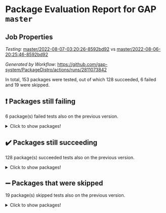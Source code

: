 # Package Evaluation Report for GAP `master`

## Job Properties

*Testing:* [master/2022-08-07-03:20:26-8592bd92](https://github.com/gap-system/PackageDistro/blob/data/reports/master/2022-08-07-03:20:26-8592bd92) vs [master/2022-08-06-20:25:46-8592bd92](https://github.com/gap-system/PackageDistro/blob/data/reports/master/2022-08-06-20:25:46-8592bd92)

*Generated by Workflow:* https://github.com/gap-system/PackageDistro/actions/runs/2811073842

In total, 153 packages were tested, out of which 128 succeeded, 6 failed and 19 were skipped.

## :exclamation: Packages still failing

6 package(s) failed tests also on the previous version.
<details><summary>Click to show packages!</summary>

- francy 1.2.4 [(failure)](https://github.com/gap-system/PackageDistro/runs/7709225126?check_suite_focus=true)
- hap 1.46 [(failure)](https://github.com/gap-system/PackageDistro/runs/7709225581?check_suite_focus=true)
- packagemanager 1.2 [(failure)](https://github.com/gap-system/PackageDistro/runs/7709226944?check_suite_focus=true)
- recog 1.3.2 [(failure)](https://github.com/gap-system/PackageDistro/runs/7709227461?check_suite_focus=true)
- semigroups 5.0.0 [(failure)](https://github.com/gap-system/PackageDistro/runs/7709227638?check_suite_focus=true)
- yangbaxter 0.10.0 [(failure)](https://github.com/gap-system/PackageDistro/runs/7709228755?check_suite_focus=true)
</details>

## :heavy_check_mark: Packages still succeeding

128 package(s) succeeded tests also on the previous version.
<details><summary>Click to show packages!</summary>

- ace 5.5 [(success)](https://github.com/gap-system/PackageDistro/runs/7709223773?check_suite_focus=true)
- aclib 1.3.2 [(success)](https://github.com/gap-system/PackageDistro/runs/7709223796?check_suite_focus=true)
- agt 0.2 [(success)](https://github.com/gap-system/PackageDistro/runs/7709223822?check_suite_focus=true)
- alnuth 3.2.1 [(success)](https://github.com/gap-system/PackageDistro/runs/7709223859?check_suite_focus=true)
- anupq 3.2.6 [(success)](https://github.com/gap-system/PackageDistro/runs/7709223891?check_suite_focus=true)
- atlasrep 2.1.4 [(success)](https://github.com/gap-system/PackageDistro/runs/7709223915?check_suite_focus=true)
- autodoc 2022.07.10 [(success)](https://github.com/gap-system/PackageDistro/runs/7709223953?check_suite_focus=true)
- automata 1.15 [(success)](https://github.com/gap-system/PackageDistro/runs/7709223988?check_suite_focus=true)
- automgrp 1.3.2 [(success)](https://github.com/gap-system/PackageDistro/runs/7709224021?check_suite_focus=true)
- autpgrp 1.11 [(success)](https://github.com/gap-system/PackageDistro/runs/7709224048?check_suite_focus=true)
- cap 2022.06-05 [(success)](https://github.com/gap-system/PackageDistro/runs/7709224071?check_suite_focus=true)
- caratinterface 2.3.4 [(success)](https://github.com/gap-system/PackageDistro/runs/7709224088?check_suite_focus=true)
- cddinterface 2020.06.24 [(success)](https://github.com/gap-system/PackageDistro/runs/7709224113?check_suite_focus=true)
- circle 1.6.5 [(success)](https://github.com/gap-system/PackageDistro/runs/7709224134?check_suite_focus=true)
- classicpres 1.22 [(success)](https://github.com/gap-system/PackageDistro/runs/7709224150?check_suite_focus=true)
- cohomolo 1.6.10 [(success)](https://github.com/gap-system/PackageDistro/runs/7709224171?check_suite_focus=true)
- congruence 1.2.4 [(success)](https://github.com/gap-system/PackageDistro/runs/7709224203?check_suite_focus=true)
- corelg 1.56 [(success)](https://github.com/gap-system/PackageDistro/runs/7709224216?check_suite_focus=true)
- crime 1.6 [(success)](https://github.com/gap-system/PackageDistro/runs/7709224233?check_suite_focus=true)
- crisp 1.4.5 [(success)](https://github.com/gap-system/PackageDistro/runs/7709224262?check_suite_focus=true)
- crypting 0.10 [(success)](https://github.com/gap-system/PackageDistro/runs/7709224299?check_suite_focus=true)
- cryst 4.1.25 [(success)](https://github.com/gap-system/PackageDistro/runs/7709224339?check_suite_focus=true)
- crystcat 1.1.10 [(success)](https://github.com/gap-system/PackageDistro/runs/7709224401?check_suite_focus=true)
- ctbllib 1.3.4 [(success)](https://github.com/gap-system/PackageDistro/runs/7709224453?check_suite_focus=true)
- cubefree 1.19 [(success)](https://github.com/gap-system/PackageDistro/runs/7709224491?check_suite_focus=true)
- curlinterface 2.2.2 [(success)](https://github.com/gap-system/PackageDistro/runs/7709224539?check_suite_focus=true)
- cvec 2.7.6 [(success)](https://github.com/gap-system/PackageDistro/runs/7709224566?check_suite_focus=true)
- datastructures 0.2.7 [(success)](https://github.com/gap-system/PackageDistro/runs/7709224612?check_suite_focus=true)
- deepthought 1.0.5 [(success)](https://github.com/gap-system/PackageDistro/runs/7709224649?check_suite_focus=true)
- design 1.7 [(success)](https://github.com/gap-system/PackageDistro/runs/7709224681?check_suite_focus=true)
- difsets 2.3.1 [(success)](https://github.com/gap-system/PackageDistro/runs/7709224705?check_suite_focus=true)
- digraphs 1.5.3 [(success)](https://github.com/gap-system/PackageDistro/runs/7709224731?check_suite_focus=true)
- edim 1.3.5 [(success)](https://github.com/gap-system/PackageDistro/runs/7709224764?check_suite_focus=true)
- example 4.3.2 [(success)](https://github.com/gap-system/PackageDistro/runs/7709224813?check_suite_focus=true)
- factint 1.6.3 [(success)](https://github.com/gap-system/PackageDistro/runs/7709224857?check_suite_focus=true)
- ferret 1.0.8 [(success)](https://github.com/gap-system/PackageDistro/runs/7709224891?check_suite_focus=true)
- fga 1.4.0 [(success)](https://github.com/gap-system/PackageDistro/runs/7709224932?check_suite_focus=true)
- fining 1.5 [(success)](https://github.com/gap-system/PackageDistro/runs/7709224966?check_suite_focus=true)
- float 1.0.3 [(success)](https://github.com/gap-system/PackageDistro/runs/7709224996?check_suite_focus=true)
- format 1.4.3 [(success)](https://github.com/gap-system/PackageDistro/runs/7709225024?check_suite_focus=true)
- forms 1.2.8 [(success)](https://github.com/gap-system/PackageDistro/runs/7709225045?check_suite_focus=true)
- fplsa 1.2.5 [(success)](https://github.com/gap-system/PackageDistro/runs/7709225073?check_suite_focus=true)
- fr 2.4.9 [(success)](https://github.com/gap-system/PackageDistro/runs/7709225101?check_suite_focus=true)
- fwtree 1.3 [(success)](https://github.com/gap-system/PackageDistro/runs/7709225161?check_suite_focus=true)
- gbnp 1.0.5 [(success)](https://github.com/gap-system/PackageDistro/runs/7709225187?check_suite_focus=true)
- generalizedmorphismsforcap 2022.05-01 [(success)](https://github.com/gap-system/PackageDistro/runs/7709225207?check_suite_focus=true)
- genss 1.6.7 [(success)](https://github.com/gap-system/PackageDistro/runs/7709225250?check_suite_focus=true)
- gradedringforhomalg 2022.07-01 [(success)](https://github.com/gap-system/PackageDistro/runs/7709225288?check_suite_focus=true)
- grape 4.8.5 [(success)](https://github.com/gap-system/PackageDistro/runs/7709225335?check_suite_focus=true)
- groupoids 1.69 [(success)](https://github.com/gap-system/PackageDistro/runs/7709225403?check_suite_focus=true)
- grpconst 2.6.2 [(success)](https://github.com/gap-system/PackageDistro/runs/7709225442?check_suite_focus=true)
- guarana 0.96.3 [(success)](https://github.com/gap-system/PackageDistro/runs/7709225522?check_suite_focus=true)
- guava 3.16 [(success)](https://github.com/gap-system/PackageDistro/runs/7709225550?check_suite_focus=true)
- hapcryst 0.1.15 [(success)](https://github.com/gap-system/PackageDistro/runs/7709225611?check_suite_focus=true)
- hecke 1.5.3 [(success)](https://github.com/gap-system/PackageDistro/runs/7709225629?check_suite_focus=true)
- help 3.5 [(success)](https://github.com/gap-system/PackageDistro/runs/7709225656?check_suite_focus=true)
- idrel 2.44 [(success)](https://github.com/gap-system/PackageDistro/runs/7709225674?check_suite_focus=true)
- images 1.3.1 [(success)](https://github.com/gap-system/PackageDistro/runs/7709225710?check_suite_focus=true)
- intpic 0.3.0 [(success)](https://github.com/gap-system/PackageDistro/runs/7709225734?check_suite_focus=true)
- io 4.7.2 [(success)](https://github.com/gap-system/PackageDistro/runs/7709225765?check_suite_focus=true)
- irredsol 1.4.3 [(success)](https://github.com/gap-system/PackageDistro/runs/7709225801?check_suite_focus=true)
- json 2.1.0 [(success)](https://github.com/gap-system/PackageDistro/runs/7709225901?check_suite_focus=true)
- jupyterkernel 1.4.1 [(success)](https://github.com/gap-system/PackageDistro/runs/7709225985?check_suite_focus=true)
- jupyterviz 1.5.1 [(success)](https://github.com/gap-system/PackageDistro/runs/7709226036?check_suite_focus=true)
- kan 1.34 [(success)](https://github.com/gap-system/PackageDistro/runs/7709226089?check_suite_focus=true)
- kbmag 1.5.9 [(success)](https://github.com/gap-system/PackageDistro/runs/7709226149?check_suite_focus=true)
- laguna 3.9.5 [(success)](https://github.com/gap-system/PackageDistro/runs/7709226196?check_suite_focus=true)
- liealgdb 2.2.1 [(success)](https://github.com/gap-system/PackageDistro/runs/7709226238?check_suite_focus=true)
- liepring 2.7 [(success)](https://github.com/gap-system/PackageDistro/runs/7709226295?check_suite_focus=true)
- liering 2.4.2 [(success)](https://github.com/gap-system/PackageDistro/runs/7709226335?check_suite_focus=true)
- linearalgebraforcap 2022.06-03 [(success)](https://github.com/gap-system/PackageDistro/runs/7709226369?check_suite_focus=true)
- loops 3.4.2 [(success)](https://github.com/gap-system/PackageDistro/runs/7709226406?check_suite_focus=true)
- lpres 1.0.3 [(success)](https://github.com/gap-system/PackageDistro/runs/7709226436?check_suite_focus=true)
- majoranaalgebras 1.4 [(success)](https://github.com/gap-system/PackageDistro/runs/7709226468?check_suite_focus=true)
- mapclass 1.4.5 [(success)](https://github.com/gap-system/PackageDistro/runs/7709226515?check_suite_focus=true)
- matgrp 0.64 [(success)](https://github.com/gap-system/PackageDistro/runs/7709226540?check_suite_focus=true)
- modisom 2.5.2 [(success)](https://github.com/gap-system/PackageDistro/runs/7709226580?check_suite_focus=true)
- modulepresentationsforcap 2022.05-03 [(success)](https://github.com/gap-system/PackageDistro/runs/7709226605?check_suite_focus=true)
- monoidalcategories 2022.06-07 [(success)](https://github.com/gap-system/PackageDistro/runs/7709226635?check_suite_focus=true)
- nconvex 2020.11-04 [(success)](https://github.com/gap-system/PackageDistro/runs/7709226666?check_suite_focus=true)
- nilmat 1.4.2 [(success)](https://github.com/gap-system/PackageDistro/runs/7709226709?check_suite_focus=true)
- nock 1.5 [(success)](https://github.com/gap-system/PackageDistro/runs/7709226747?check_suite_focus=true)
- normalizinterface 1.3.3 [(success)](https://github.com/gap-system/PackageDistro/runs/7709226774?check_suite_focus=true)
- nq 2.5.8 [(success)](https://github.com/gap-system/PackageDistro/runs/7709226802?check_suite_focus=true)
- numericalsgps 1.3.1 [(success)](https://github.com/gap-system/PackageDistro/runs/7709226828?check_suite_focus=true)
- openmath 11.5.1 [(success)](https://github.com/gap-system/PackageDistro/runs/7709226862?check_suite_focus=true)
- orb 4.8.5 [(success)](https://github.com/gap-system/PackageDistro/runs/7709226902?check_suite_focus=true)
- patternclass 2.4.2 [(success)](https://github.com/gap-system/PackageDistro/runs/7709226968?check_suite_focus=true)
- permut 2.0.4 [(success)](https://github.com/gap-system/PackageDistro/runs/7709226993?check_suite_focus=true)
- polenta 1.3.10 [(success)](https://github.com/gap-system/PackageDistro/runs/7709227041?check_suite_focus=true)
- polymaking 0.8.6 [(success)](https://github.com/gap-system/PackageDistro/runs/7709227077?check_suite_focus=true)
- primgrp 3.4.2 [(success)](https://github.com/gap-system/PackageDistro/runs/7709227125?check_suite_focus=true)
- profiling 2.5.0 [(success)](https://github.com/gap-system/PackageDistro/runs/7709227172?check_suite_focus=true)
- qpa 1.34 [(success)](https://github.com/gap-system/PackageDistro/runs/7709227226?check_suite_focus=true)
- quagroup 1.8.3 [(success)](https://github.com/gap-system/PackageDistro/runs/7709227283?check_suite_focus=true)
- radiroot 2.9 [(success)](https://github.com/gap-system/PackageDistro/runs/7709227344?check_suite_focus=true)
- rcwa 4.7.0 [(success)](https://github.com/gap-system/PackageDistro/runs/7709227390?check_suite_focus=true)
- rds 1.8 [(success)](https://github.com/gap-system/PackageDistro/runs/7709227428?check_suite_focus=true)
- repndecomp 1.2.1 [(success)](https://github.com/gap-system/PackageDistro/runs/7709227497?check_suite_focus=true)
- repsn 3.1.0 [(success)](https://github.com/gap-system/PackageDistro/runs/7709227529?check_suite_focus=true)
- resclasses 4.7.3 [(success)](https://github.com/gap-system/PackageDistro/runs/7709227561?check_suite_focus=true)
- scscp 2.3.1 [(success)](https://github.com/gap-system/PackageDistro/runs/7709227596?check_suite_focus=true)
- sglppow 2.2 [(success)](https://github.com/gap-system/PackageDistro/runs/7709227680?check_suite_focus=true)
- sgpviz 0.999.5 [(success)](https://github.com/gap-system/PackageDistro/runs/7709227732?check_suite_focus=true)
- simpcomp 2.1.14 [(success)](https://github.com/gap-system/PackageDistro/runs/7709227779?check_suite_focus=true)
- singular 2020.12.18 [(success)](https://github.com/gap-system/PackageDistro/runs/7709227814?check_suite_focus=true)
- sla 1.5.3 [(success)](https://github.com/gap-system/PackageDistro/runs/7709227857?check_suite_focus=true)
- smallgrp 1.5 [(success)](https://github.com/gap-system/PackageDistro/runs/7709227886?check_suite_focus=true)
- smallsemi 0.6.13 [(success)](https://github.com/gap-system/PackageDistro/runs/7709227916?check_suite_focus=true)
- sonata 2.9.4 [(success)](https://github.com/gap-system/PackageDistro/runs/7709227943?check_suite_focus=true)
- sophus 1.26 [(success)](https://github.com/gap-system/PackageDistro/runs/7709227978?check_suite_focus=true)
- spinsym 1.5.2 [(success)](https://github.com/gap-system/PackageDistro/runs/7709228018?check_suite_focus=true)
- symbcompcc 1.3.2 [(success)](https://github.com/gap-system/PackageDistro/runs/7709228046?check_suite_focus=true)
- thelma 1.3 [(success)](https://github.com/gap-system/PackageDistro/runs/7709228077?check_suite_focus=true)
- tomlib 1.2.9 [(success)](https://github.com/gap-system/PackageDistro/runs/7709228110?check_suite_focus=true)
- toric 1.9.5 [(success)](https://github.com/gap-system/PackageDistro/runs/7709228140?check_suite_focus=true)
- toricvarieties 2022.07.13 [(success)](https://github.com/gap-system/PackageDistro/runs/7709228172?check_suite_focus=true)
- transgrp 3.6.3 [(success)](https://github.com/gap-system/PackageDistro/runs/7709228217?check_suite_focus=true)
- ugaly 4.0.3 [(success)](https://github.com/gap-system/PackageDistro/runs/7709228269?check_suite_focus=true)
- unipot 1.5 [(success)](https://github.com/gap-system/PackageDistro/runs/7709228328?check_suite_focus=true)
- unitlib 4.1.0 [(success)](https://github.com/gap-system/PackageDistro/runs/7709228371?check_suite_focus=true)
- utils 0.76 [(success)](https://github.com/gap-system/PackageDistro/runs/7709228450?check_suite_focus=true)
- uuid 0.7 [(success)](https://github.com/gap-system/PackageDistro/runs/7709228520?check_suite_focus=true)
- walrus 0.9991 [(success)](https://github.com/gap-system/PackageDistro/runs/7709228583?check_suite_focus=true)
- wedderga 4.10.2 [(success)](https://github.com/gap-system/PackageDistro/runs/7709228633?check_suite_focus=true)
- xmod 2.88 [(success)](https://github.com/gap-system/PackageDistro/runs/7709228681?check_suite_focus=true)
- xmodalg 1.22 [(success)](https://github.com/gap-system/PackageDistro/runs/7709228709?check_suite_focus=true)
- zeromqinterface 0.14 [(success)](https://github.com/gap-system/PackageDistro/runs/7709228775?check_suite_focus=true)
</details>

## :heavy_minus_sign: Packages that were skipped

19 package(s) skipped tests also on the previous version.
<details><summary>Click to show packages!</summary>

- 4ti2interface 2022.03-01 [(skipped)](https://github.com/gap-system/PackageDistro/runs/7709156719?check_suite_focus=true)
- browse 1.8.14 [(skipped)](https://github.com/gap-system/PackageDistro/runs/7709156719?check_suite_focus=true)
- examplesforhomalg 2022.03-01 [(skipped)](https://github.com/gap-system/PackageDistro/runs/7709156719?check_suite_focus=true)
- gapdoc 1.6.5 [(skipped)](https://github.com/gap-system/PackageDistro/runs/7709156719?check_suite_focus=true)
- gauss 2022.03-01 [(skipped)](https://github.com/gap-system/PackageDistro/runs/7709156719?check_suite_focus=true)
- gaussforhomalg 2022.03-01 [(skipped)](https://github.com/gap-system/PackageDistro/runs/7709156719?check_suite_focus=true)
- gradedmodules 2022.03-01 [(skipped)](https://github.com/gap-system/PackageDistro/runs/7709156719?check_suite_focus=true)
- homalg 2022.03-01 [(skipped)](https://github.com/gap-system/PackageDistro/runs/7709156719?check_suite_focus=true)
- homalgtocas 2022.07-01 [(skipped)](https://github.com/gap-system/PackageDistro/runs/7709156719?check_suite_focus=true)
- io_forhomalg 2022.03-01 [(skipped)](https://github.com/gap-system/PackageDistro/runs/7709156719?check_suite_focus=true)
- itc 1.5.1 [(skipped)](https://github.com/gap-system/PackageDistro/runs/7709156719?check_suite_focus=true)
- localizeringforhomalg 2022.03-01 [(skipped)](https://github.com/gap-system/PackageDistro/runs/7709156719?check_suite_focus=true)
- matricesforhomalg 2022.06-01 [(skipped)](https://github.com/gap-system/PackageDistro/runs/7709156719?check_suite_focus=true)
- modules 2022.03-01 [(skipped)](https://github.com/gap-system/PackageDistro/runs/7709156719?check_suite_focus=true)
- polycyclic 2.16 [(skipped)](https://github.com/gap-system/PackageDistro/runs/7709156719?check_suite_focus=true)
- ringsforhomalg 2022.07-01 [(skipped)](https://github.com/gap-system/PackageDistro/runs/7709156719?check_suite_focus=true)
- sco 2022.03-01 [(skipped)](https://github.com/gap-system/PackageDistro/runs/7709156719?check_suite_focus=true)
- toolsforhomalg 2022.05-01 [(skipped)](https://github.com/gap-system/PackageDistro/runs/7709156719?check_suite_focus=true)
- xgap 4.31 [(skipped)](https://github.com/gap-system/PackageDistro/runs/7709156719?check_suite_focus=true)
</details>


